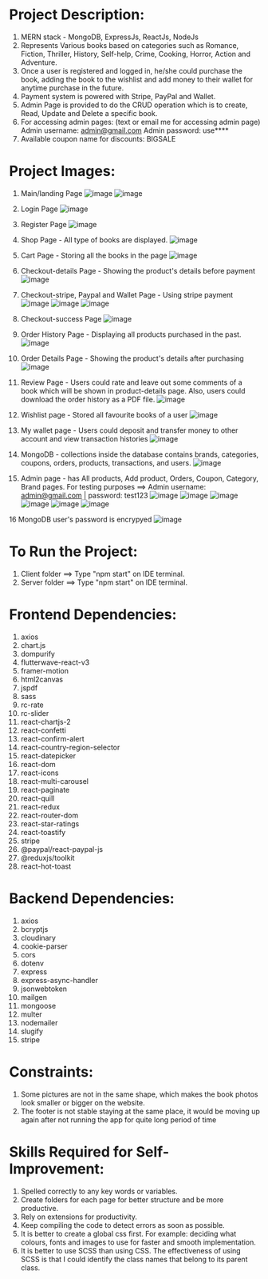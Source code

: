# Project Description:

1.  MERN stack - MongoDB, ExpressJs, ReactJs, NodeJs
2.  Represents Various books based on categories such as Romance, Fiction,
    Thriller, History, Self-help, Crime, Cooking, Horror, Action and Adventure.
3.  Once a user is registered and logged in, he/she could purchase the book, adding the book
    to the wishlist and add money to their wallet for anytime purchase in the future.
4.  Payment system is powered with Stripe, PayPal and Wallet.
5.  Admin Page is provided to do the CRUD operation which is to create, Read, Update
    and Delete a specific book.
6.  For accessing admin pages: (text or email me for accessing admin page)
    Admin username: admin@gmail.com
    Admin password: use****
7.  Available coupon name for discounts:
    BIGSALE

# Project Images:

1.  Main/landing Page
    ![image](https://github.com/kevinandris/Bookstore_app/assets/102328858/75a9ff4f-50bb-4d32-a945-c14aca55fdf1)
    ![image](https://github.com/kevinandris/Bookstore_app/assets/102328858/956e2030-b262-4699-abfe-0866d7b1563b)

2.  Login Page
    ![image](https://github.com/kevinandris/Bookstore_app/assets/102328858/0a72f11d-6c9d-4f1a-b802-e14bc4e6e79e)

3.  Register Page
    ![image](https://github.com/kevinandris/Bookstore_app/assets/102328858/ebef138f-636c-4c5b-a37c-a0fed3dfc570)

4.  Shop Page - All type of books are displayed.
    ![image](https://github.com/kevinandris/Bookstore_app/assets/102328858/cf890083-6970-4726-a1ad-2e11e734adc6)

5.  Cart Page - Storing all the books in the page
    ![image](https://github.com/kevinandris/Bookstore_app/assets/102328858/76dd2c92-9125-419f-91a4-cad1da83c004)

6.  Checkout-details Page - Showing the product's details before payment
    ![image](https://github.com/kevinandris/Bookstore_app/assets/102328858/a7ebbedd-d3c8-474b-bbf3-9a5f9ddd3913)

7.  Checkout-stripe, Paypal and Wallet Page - Using stripe payment
    ![image](https://github.com/kevinandris/Bookstore_app/assets/102328858/8845f035-3f8c-48e8-bec1-0aea8c801fb1)
    ![image](https://github.com/kevinandris/Bookstore_app/assets/102328858/20dddc6b-fca8-47a4-96b8-86014a55306b)
    ![image](https://github.com/kevinandris/Bookstore_app/assets/102328858/07d3f4ae-87ab-4f79-8285-8569c1cc7379)

8.  Checkout-success Page
    ![image](https://github.com/kevinandris/Bookstore_app/assets/102328858/8c7e6c53-03e7-4e39-bbf3-0da7c8920ec3)

9.  Order History Page - Displaying all products purchased in the past.
    ![image](https://github.com/kevinandris/Bookstore_app/assets/102328858/7c83e09e-53b0-4d14-b1a8-0de495b8ee02)

10. Order Details Page - Showing the product's details after purchasing
    ![image](https://github.com/kevinandris/Bookstore_app/assets/102328858/5f8052bf-c171-4897-b001-6cc1a1f3afbd)

11. Review Page - Users could rate and leave out some comments of a book which will be shown in product-details page.
    Also, users could download the order history as a PDF file.
    ![image](https://github.com/kevinandris/Bookstore_app/assets/102328858/bf917763-2789-454b-b3d3-a76402a7a9f2)

12. Wishlist page - Stored all favourite books of a user
    ![image](https://github.com/kevinandris/Bookstore_app/assets/102328858/bc0aa489-2ebf-48dc-bc27-33d34fd65f88)

13. My wallet page - Users could deposit and transfer money to other account and view transaction histories
    ![image](https://github.com/kevinandris/Bookstore_app/assets/102328858/fa766577-5fce-4533-8901-b437780378b3)

14. MongoDB - collections inside the database contains brands, categories, coupons, orders, products,
    transactions, and users.
    ![image](https://github.com/kevinandris/Bookstore_app/assets/102328858/28ed4600-435d-40b6-92f7-d3d8952348af)

15. Admin page - has All products, Add product, Orders, Coupon, Category, Brand pages.
    For testing purposes ==> Admin username: admin@gmail.com | password: test123
    ![image](https://github.com/kevinandris/Bookstore_app/assets/102328858/1b629e5f-0b21-465a-9ad0-99386b4950bf)
    ![image](https://github.com/kevinandris/Bookstore_app/assets/102328858/1ad12638-1c70-4126-a23c-6104e2c347db)
    ![image](https://github.com/kevinandris/Bookstore_app/assets/102328858/6b8e8b0f-a95c-4335-9fe8-c9beff9da52e)
    ![image](https://github.com/kevinandris/Bookstore_app/assets/102328858/7843e296-8e8f-4220-b54b-b57222e59f55)
    ![image](https://github.com/kevinandris/Bookstore_app/assets/102328858/66398381-d3a9-4f14-bac7-43fce334b790)
    ![image](https://github.com/kevinandris/Bookstore_app/assets/102328858/2f241bbe-8dce-487c-8b4d-7014689b49b9)

16 MongoDB user's password is encrypyed
![image](https://github.com/kevinandris/Bookstore_app/assets/102328858/c3ee9fc2-25c8-4d8f-bb1b-04ae3520be23)


# To Run the Project:

1.  Client folder ==> Type "npm start" on IDE terminal.
2.  Server folder ==> Type "npm start" on IDE terminal.

# Frontend Dependencies:

1.  axios
2.  chart.js
3.  dompurify
4.  flutterwave-react-v3
5.  framer-motion
6.  html2canvas
7.  jspdf
8.  sass
9.  rc-rate
10. rc-slider
11. react-chartjs-2
12. react-confetti
13. react-confirm-alert
14. react-country-region-selector
15. react-datepicker
16. react-dom
17. react-icons
18. react-multi-carousel
19. react-paginate
20. react-quill
21. react-redux
22. react-router-dom
23. react-star-ratings
24. react-toastify
25. stripe
26. @paypal/react-paypal-js
27. @reduxjs/toolkit
28. react-hot-toast

# Backend Dependencies:

1.  axios
2.  bcryptjs
3.  cloudinary
4.  cookie-parser
5.  cors
6.  dotenv
7.  express
8.  express-async-handler
9.  jsonwebtoken
10. mailgen
11. mongoose
12. multer
13. nodemailer
14. slugify
15. stripe

# Constraints:

1. Some pictures are not in the same shape, which makes the book photos
    look smaller or bigger on the website.
2. The footer is not stable staying at the same place, it would be moving up again
   after not running the app for quite long period of time

# Skills Required for Self-Improvement:

1.  Spelled correctly to any key words or variables.
2.  Create folders for each page for better structure and be more productive.
3.  Rely on extensions for productivity.
4.  Keep compiling the code to detect errors as soon as possible.
5.  It is better to create a global css first. For example: deciding what colours, fonts and images
    to use for faster and smooth implementation.
6.  It is better to use SCSS than using CSS. The effectiveness of using SCSS is that
    I could identify the class names that belong to its parent class.
